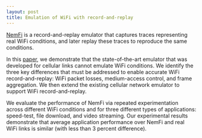 ```yaml
---
layout: post
title: Emulation of WiFi with record-and-replay
---
```


[NemFi](https://dl.acm.org/doi/abs/10.1145/3477482.3477484) is a record-and-replay emulator that captures traces representing real WiFi conditions, and later replay these traces 
to reproduce the same conditions. 

In this [paper](https://dl.acm.org/doi/abs/10.1145/3477482.3477484), we demonstrate that the state-of-the-art emulator that was developed for cellular links cannot emulate WiFi 
conditions. We identify the three key differences that must be addressed to enable accurate WiFi record-and-replay: WiFi packet losses, 
medium-access control, and frame aggregation. We then extend the existing cellular network emulator to support WiFi record-and-replay. 

We evaluate the performance of NemFi via repeated experimentation across different WiFi conditions and for three different types of 
applications: speed-test, file download, and video streaming. Our experimental results demonstrate that average application performance 
over NemFi and real WiFi links is similar (with less than 3 percent difference).

